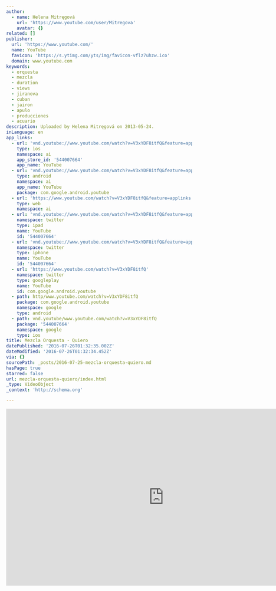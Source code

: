 ```yaml
---
author:
  - name: Helena Mitręgová
    url: 'https://www.youtube.com/user/Mitregova'
    avatar: {}
related: []
publisher:
  url: 'https://www.youtube.com/'
  name: YouTube
  favicon: 'https://s.ytimg.com/yts/img/favicon-vflz7uhzw.ico'
  domain: www.youtube.com
keywords:
  - orquesta
  - mezcla
  - duration
  - views
  - jiranova
  - cuban
  - jairon
  - apulo
  - producciones
  - acuario
description: Uploaded by Helena Mitręgová on 2013-05-24.
inLanguage: en
app_links:
  - url: 'vnd.youtube://www.youtube.com/watch?v=V3xYDF8itfQ&feature=applinks'
    type: ios
    namespace: ai
    app_store_id: '544007664'
    app_name: YouTube
  - url: 'vnd.youtube://www.youtube.com/watch?v=V3xYDF8itfQ&feature=applinks'
    type: android
    namespace: ai
    app_name: YouTube
    package: com.google.android.youtube
  - url: 'https://www.youtube.com/watch?v=V3xYDF8itfQ&feature=applinks'
    type: web
    namespace: ai
  - url: 'vnd.youtube://www.youtube.com/watch?v=V3xYDF8itfQ&feature=applinks'
    namespace: twitter
    type: ipad
    name: YouTube
    id: '544007664'
  - url: 'vnd.youtube://www.youtube.com/watch?v=V3xYDF8itfQ&feature=applinks'
    namespace: twitter
    type: iphone
    name: YouTube
    id: '544007664'
  - url: 'https://www.youtube.com/watch?v=V3xYDF8itfQ'
    namespace: twitter
    type: googleplay
    name: YouTube
    id: com.google.android.youtube
  - path: http/www.youtube.com/watch?v=V3xYDF8itfQ
    package: com.google.android.youtube
    namespace: google
    type: android
  - path: vnd.youtube/www.youtube.com/watch?v=V3xYDF8itfQ
    package: '544007664'
    namespace: google
    type: ios
title: Mezcla Orquesta - Quiero
datePublished: '2016-07-26T01:32:35.002Z'
dateModified: '2016-07-26T01:32:34.452Z'
via: {}
sourcePath: _posts/2016-07-25-mezcla-orquesta-quiero.md
hasPage: true
starred: false
url: mezcla-orquesta-quiero/index.html
_type: VideoObject
_context: 'http://schema.org'

---
```

<iframe src="https://cdn.embedly.com/widgets/media.html?src=https%3A%2F%2Fwww.youtube.com%2Fembed%2FV3xYDF8itfQ%3Ffeature%3Doembed&amp;url=http%3A%2F%2Fwww.youtube.com%2Fwatch%3Fv%3DV3xYDF8itfQ&amp;image=https%3A%2F%2Fi.ytimg.com%2Fvi%2FV3xYDF8itfQ%2Fhqdefault.jpg&amp;key=b7d04c9b404c499eba89ee7072e1c4f7&amp;type=text%2Fhtml&amp;schema=youtube" width="854" height="480" scrolling="no" frameborder="0" allowfullscreen="" style=""></iframe>